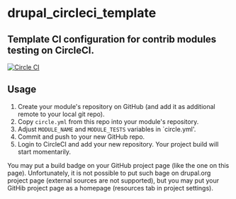 # drupal_circleci_template
## Template CI configuration for contrib modules testing on CircleCI.

[![Circle CI](https://circleci.com/gh/alexdesignworks/drupal_circleci_template.svg?style=shield)](https://circleci.com/gh/alexdesignworks/drupal_circleci_template)

## Usage
1. Create your module's repository on GitHub (and add it as additional remote to your local git repo).
2. Copy `circle.yml` from this repo into your module's repository.
3. Adjust `MODULE_NAME` and `MODULE_TESTS` variables in `circle.yml'.
4. Commit and push to your new GitHub repo.
5. Login to CircleCI and add your new repository. Your project build will start momentarily.

You may put a build badge on your GitHub project page (like the one on this page). Unfortunately, it is not possible to put such bage on drupal.org project page (external sources are not supported), but you may put your GitHib project page as a homepage (resources tab in project settings).

